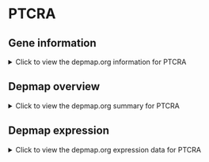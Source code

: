 <h1>PTCRA</h1>

<h2>Gene information</h2>
<details>
  <summary>Click to view the depmap.org information for PTCRA</summary>
  <iframe src="https://depmap.org/portal/gene/PTCRA?tab=about" style="border:none;width:100%;height:800px"></iframe>
</details>

<h2>Depmap overview</h2>
<details>
  <summary>Click to view the depmap.org summary for PTCRA</summary>
  <iframe src="https://depmap.org/portal/gene/PTCRA?tab=overview" style="border:none;width:100%;height:800px"></iframe>
</details>

<h2>Depmap expression</h2>
<details>
  <summary>Click to view the depmap.org expression data for PTCRA</summary>
  <iframe src="https://depmap.org/portal/gene/PTCRA?tab=characterization" style="border:none;width:100%;height:800px"></iframe>
</details>


<!--
<h2>Reactome Pathway diagram</h2>
<details>
  <summary>Click to view Reactome pathway for PTCRA</summary>
  PNAME
</details>
-->


